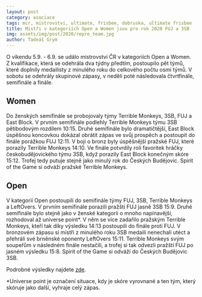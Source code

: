 ```yaml
---
layout: post
category: asociace
tags: mcr, mistrovstvi, ultimate, frisbee, dobruska, ultimate frisbee
title: Mistři v kategoriích Open a Women jsou pro rok 2020 FUJ a 3SB
img: assets/img/post/2020/repre_team.jpg
author: Tadeáš Grym
---
```

O víkendu 5.9. - 6.9. se událo mistrovství ČR v kategoriích Open a Women. Z kvalifikace, která se odehrála dva týdny předtím, postoupilo pět týmů, které doplnily medailisty z minulého roku do celkového počtu osmi týmů. V sobotu se odehrály skupinové zápasy, v neděli poté následovala čtvrtfinále, semifinále a finále.

## Women
Do ženských semifinále se probojovaly týmy Terrible Monkeys, 3SB, FUJ a East Block.
V prvním semifinále podlehly Terrible Monkeys týmu 3SB pětibodovým rozdílem 10:15. Druhé semifinále bylo dramatičtější, East Block úspěšnou koncovkou dokázal obrátit zápas ve svůj prospěch a postoupit do finále porážkou FUJ 12:11.
V boji o bronz byly úspěšnější pražské FUJ, které porazily Terrible Monkeys 14:10.
Ve finále potvrdily roli favoritek hráčky českobudějovického týmu 3SB, když porazily East Block konečným skóre 15:12. Trofej tedy putuje stejně jako minulý rok do Českých Budějovic.
Spirit of the Game si odváží pražské Terrible Monkeys.

## Open
V kategorii Open postoupili do semifinále týmy FUJ, 3SB, Terrible Monkeys a LeftOvers.
V prvním semifinále porazili pražští FUJ jasně 3SB 15:9. Druhé semifinále bylo stejně jako v ženské kategorii o mnoho napínavější, rozhodoval až universe point*. V něm se více zadařilo pražským Terrible Monkeys, kteří tak díky výsledku 14:13 postoupili do finále proti FUJ.
V bronzovém zápasu si mistři z minulého roku 3SB medaili nenechali utéct a přehráli své brněnské oponenty LeftOvers 15:11.
Terrible Monkeys svým soupeřům v následném finále nestačili, a trofej si tak odvezli pražští FUJ po jasném výsledku 15:8.
Spirit of the Game si odváží do Českých Budějovic 3SB.

Podrobné výsledky najdete [zde](http://www.frisbee.cz/online-vysledky.html?tournament=219).

*Universe point je označení situace, kdy je skóre vyrovnané a ten tým, který skóruje jako další, vyhraje celý zápas.
